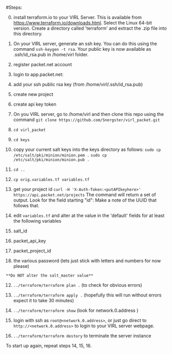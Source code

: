 
#Steps:

0. install terraform.io to your VIRL Server. This is available from https://www.terraform.io/downloads.html. Select the Linux 64-bit version. Create a directory called 'terraform' and extract the .zip file into this directory.

1. On your VIRL server, generate an ssh key. You can do this using the command `ssh-keygen -t rsa`. Your public key is now available as .ssh/id_rsa.pub in /home/virl folder. 

2. register packet.net account

3. login to app.packet.net:
  1. add your ssh public rsa key (from /home/virl/.ssh/id_rsa.pub)
  2. create new project
  3. create api key token

4. On you VIRL server, go to /home/virl and then clone this repo using the command `git clone https://github.com/Snergster/virl_packet.git`

5. `cd virl_packet`

6. `cd keys`

7. copy your current salt keys into the keys directory as follows:
   `sudo cp /etc/salt/pki/minion/minion.pem .`
   `sudo cp /etc/salt/pki/minion/minion.pub .`

8. `cd ..`

9. `cp orig.variables.tf variables.tf`

10. get your project id  `curl -H 'X-Auth-Token:<putAPIkeyhere>' https://api.packet.net/projects`
    The command will return a set of output. Look for the field starting "id": Make a note of the UUID that follows that.

11. edit `variables.tf` and alter at the value in the 'default' fields for at least the following variables
  1. salt_id
  2. packet_api_key
  3. packet_project_id
  4. the various password (lets just stick with letters and numbers for now please)

	**Do NOT alter the salt_master value**

12. `../terraform/terraform plan .`       (to check for obvious errors)

13. `../terraform/terraform apply .`     (hopefully this will run without errors expect it to take 30 minutes)

14. `../terraform/terraform show`  (look for network.0.address )

15. login with ssh as `root@<network.0.address>`, or just go direct to `http://<network.0.address>` to login to your VIRL server webpage.
 
16. `../terraform/terraform destory` to terminate the server instance

To start up again, repeat steps 14, 15, 16.
 
